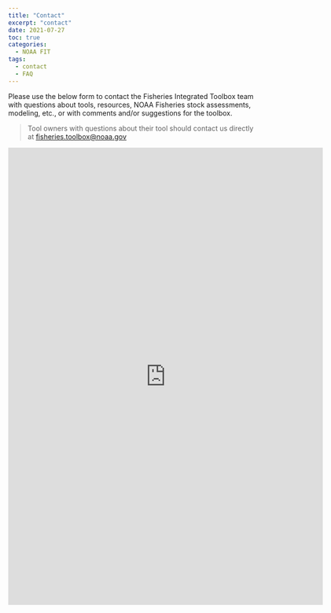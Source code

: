 ```yaml
---
title: "Contact"
excerpt: "contact"
date: 2021-07-27
toc: true
categories:
  - NOAA FIT
tags:
  - contact
  - FAQ
---
```


Please use the below form to contact the Fisheries Integrated Toolbox team with questions about tools, resources, NOAA Fisheries stock assessments, modeling, etc., or with comments and/or suggestions for the toolbox. 

> Tool owners with questions about their tool should contact us directly at fisheries.toolbox@noaa.gov

<iframe src="https://docs.google.com/forms/d/e/1FAIpQLSfKFYi1krinuWYXfbOb3_bMXlw7-q7f55eNXVLHsXF9kh_ulA/viewform?embedded=true" width="640" height="931" frameborder="0" marginheight="0" marginwidth="0">Loading…</iframe>
